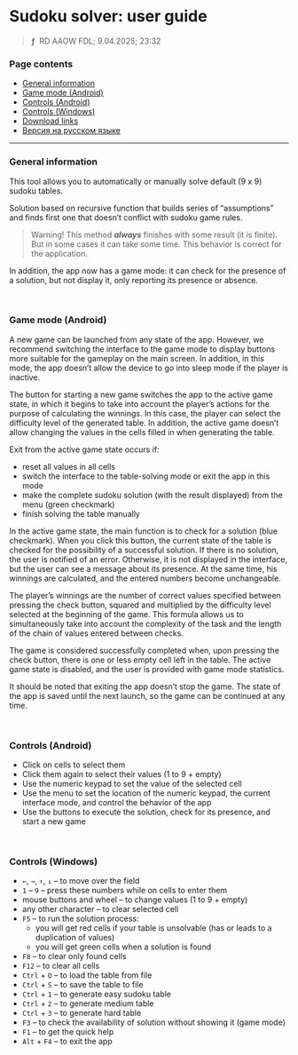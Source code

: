 # Sudoku solver: user guide
> **ƒ** &nbsp;RD AAOW FDL; 9.04.2025; 23:32



### Page contents

- [General information](#general-information)
- [Game mode (Android)](#game-mode-android)
- [Controls (Android)](#controls-android)
- [Controls (Windows)](#controls-windows)
- [Download links](https://adslbarxatov.github.io/DPArray#sudoku-solver)
- [Версия на русском языке](https://adslbarxatov.github.io/SudokuSolver/ru)

---

### General information

This tool allows you to automatically or manually solve default (9 x 9)
sudoku tables.

Solution based on recursive function that builds series of “assumptions”
and finds first one that doesn’t conflict with sudoku game rules.

> Warning! This method ***always*** finishes with some result (it is finite).
> But in some cases it can take some time. This behavior is correct
> for the application.

In addition, the app now has a game mode: it can check for the presence
of a solution, but not display it, only reporting its presence or absence.

&nbsp;



### Game mode (Android)

A new game can be launched from any state of the app. However, we recommend
switching the interface to the game mode to display buttons more suitable
for the gameplay on the main screen. In addition, in this mode, the app doesn’t
allow the device to go into sleep mode if the player is inactive.

The button for starting a new game switches the app to the active game state,
in which it begins to take into account the player’s actions for the purpose
of calculating the winnings. In this case, the player can select the difficulty
level of the generated table. In addition, the active game doesn’t allow changing
the values in the cells filled in when generating the table.

Exit from the active game state occurs if:
- reset all values in all cells
- switch the interface to the table-solving mode or exit the app in this mode
- make the complete sudoku solution (with the result displayed) from the menu (green checkmark)
- finish solving the table manually

In the active game state, the main function is to check for a solution (blue checkmark).
When you click this button, the current state of the table is checked for the possibility
of a successful solution. If there is no solution, the user is notified of an error.
Otherwise, it is not displayed in the interface, but the user can see a message about
its presence. At the same time, his winnings are calculated, and the entered numbers
become unchangeable.

The player’s winnings are the number of correct values specified between pressing the check
button, squared and multiplied by the difficulty level selected at the beginning of the game.
This formula allows us to simultaneously take into account the complexity of the task
and the length of the chain of values entered between checks.

The game is considered successfully completed when, upon pressing the check button,
there is one or less empty cell left in the table. The active game state is disabled,
and the user is provided with game mode statistics.

It should be noted that exiting the app doesn’t stop the game. The state of the app
is saved until the next launch, so the game can be continued at any time.

&nbsp;



### Controls (Android)

- Click on cells to select them
- Click them again to select their values (1 to 9 + empty)
- Use the numeric keypad to set the value of the selected cell
- Use the menu to set the location of the numeric keypad, the current interface mode, and control the behavior of the app
- Use the buttons to execute the solution, check for its presence, and start a new game

&nbsp;



### Controls (Windows)

- `←`, `→`, `↑`, `↓` – to move over the field
- `1` – `9` – press these numbers while on cells to enter them
- mouse buttons and wheel – to change values (1 to 9 + empty)
- any other character – to clear selected cell
- `F5` – to run the solution process:
    - you will get red cells if your table is unsolvable (has or leads to a duplication of values)
    - you will get green cells when a solution is found
- `F8` – to clear only found cells
- `F12` – to clear all cells
- `Ctrl` + `O` – to load the table from file
- `Ctrl` + `S` – to save the table to file
- `Ctrl` + `1` – to generate easy sudoku table
- `Ctrl` + `2` – to generate medium table
- `Ctrl` + `3` – to generate hard table
- `F3` – to check the availability of solution without showing it (game mode)
- `F1` – to get the quick help
- `Alt` + `F4` – to exit the app
